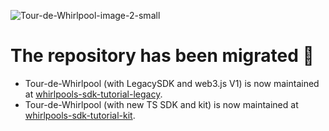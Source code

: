 ![Tour-de-Whirlpool-image-2-small](https://github.com/user-attachments/assets/e7c80398-5329-4512-97fd-395285e7e0c9)

# The repository has been migrated 🚚

- Tour-de-Whirlpool (with LegacySDK and web3.js V1) is now maintained at [whirlpools-sdk-tutorial-legacy](https://github.com/orca-so/whirlpools-sdk-tutorial-legacy).
- Tour-de-Whirlpool (with new TS SDK and kit) is now maintained at [whirlpools-sdk-tutorial-kit](https://github.com/orca-so/whirlpools-sdk-tutorial-kit).